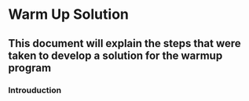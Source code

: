 # Warm Up Solution

## This document will explain the steps that were taken to develop a solution for the warmup program

### Introuduction

